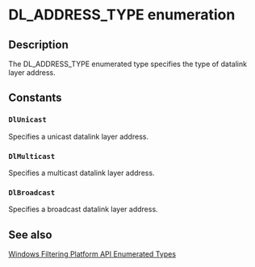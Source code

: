# DL_ADDRESS_TYPE enumeration

## Description

The DL_ADDRESS_TYPE enumerated type specifies the type of datalink layer address.

## Constants

### `DlUnicast`

Specifies a unicast datalink layer address.

### `DlMulticast`

Specifies a multicast datalink layer address.

### `DlBroadcast`

Specifies a broadcast datalink layer address.

## See also

[Windows Filtering Platform API Enumerated Types](https://learn.microsoft.com/windows/desktop/FWP/fwp-enums)